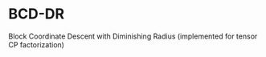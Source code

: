 # BCD-DR
Block Coordinate Descent with Diminishing Radius (implemented for tensor CP factorization)
